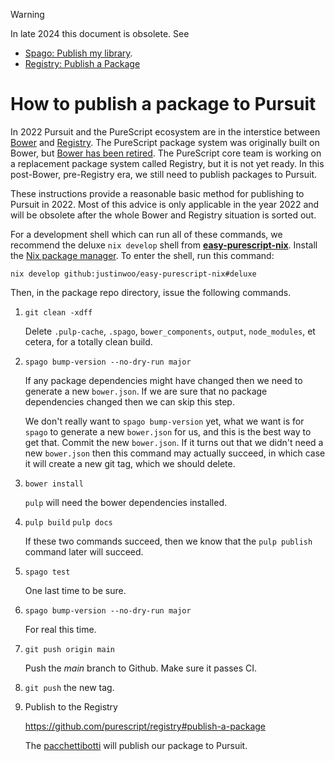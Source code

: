 > [!WARNING]
> 
> In late 2024 this document is obsolete. See
> - [Spago: Publish my library](https://github.com/purescript/spago?tab=readme-ov-file#publish-my-library).
> - [Registry: Publish a Package](https://github.com/purescript/registry#publish-a-package)

# How to publish a package to Pursuit

In 2022 Pursuit and the PureScript ecosystem are in the interstice between 
[Bower](https://bower.io/) and 
[Registry](https://github.com/purescript/registry). The PureScript package system was originally built on Bower, but 
[Bower has been retired](https://discourse.purescript.org/t/the-bower-registry-is-no-longer-accepting-package-submissions/1103). 
The PureScript core team is working on a replacement package system called Registry, but it is not yet ready.
In this post-Bower, pre-Registry era, we still need to publish packages to Pursuit.

These instructions provide a reasonable basic method for publishing to Pursuit in 2022.
Most of this advice is only applicable in the year 2022 and will be obsolete after the whole Bower and Registry situation is sorted out.

For a development shell which can run all of these commands, we recommend the deluxe `nix develop` shell from [__easy-purescript-nix__](https://github.com/justinwoo/easy-purescript-nix). Install the [Nix package manager](https://nixos.org/download.html). To enter the shell, run this command:

```
nix develop github:justinwoo/easy-purescript-nix#deluxe
```

Then, in the package repo directory, issue the following commands.

1. `git clean -xdff`

    Delete `.pulp-cache`, `.spago`, `bower_components`, `output`, `node_modules`, et cetera, for a totally clean build.

2. `spago bump-version --no-dry-run major`

    If any package dependencies might have changed then we need to generate a new `bower.json`. If we are sure that no package
    dependencies changed then we can skip this step.
    
    We don't really want to `spago bump-version` yet, what we want is for `spago` to generate a new `bower.json` for us,
    and this is the best way to get that. Commit the new `bower.json`. If it turns out that we didn't need a 
    new `bower.json` then this command may actually succeed, in which case it will create a new git tag, which we should delete.

3. `bower install`

    `pulp` will need the bower dependencies installed.

4. `pulp build` `pulp docs`

    If these two commands succeed, then we know that the `pulp publish` command 
    later will succeed.

5. `spago test`

    One last time to be sure.

6. `spago bump-version --no-dry-run major`

    For real this time.

7. `git push origin main`

    Push the *main* branch to Github. Make sure it passes CI.
    
8. `git push` the new tag.

9. Publish to the Registry

   https://github.com/purescript/registry#publish-a-package
    
   The [pacchettibotti](https://github.com/pacchettibotti) will publish our package to Pursuit. 
